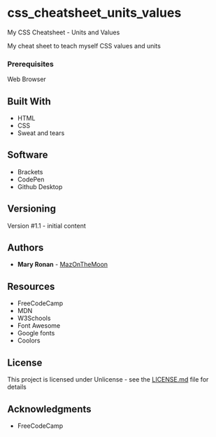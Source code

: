 # css_cheatsheet_units_values
My CSS Cheatsheet - Units and Values

My cheat sheet to teach myself CSS values and units

### Prerequisites

Web Browser

## Built With

* HTML
* CSS
* Sweat and tears

## Software
* Brackets
* CodePen
* Github Desktop

## Versioning

Version #1.1 - initial content

## Authors

* **Mary Ronan** - [MazOnTheMoon](https://github.com/MazontheMoon)

## Resources

* FreeCodeCamp
* MDN
* W3Schools
* Font Awesome
* Google fonts
* Coolors

## License

This project is licensed under Unlicense - see the [LICENSE.md](LICENSE.md) file for details

## Acknowledgments

* FreeCodeCamp
